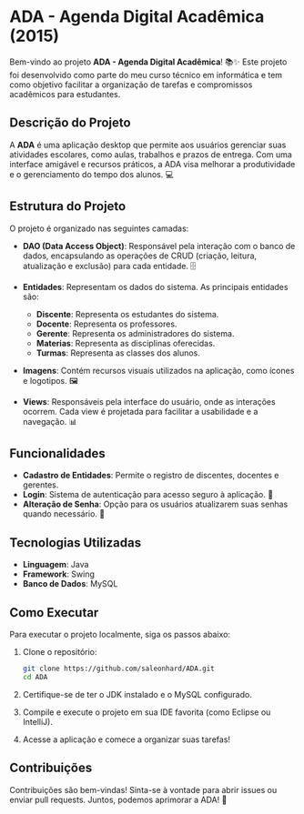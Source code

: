 # ADA - Agenda Digital Acadêmica (2015)

Bem-vindo ao projeto **ADA - Agenda Digital Acadêmica**! 📚✨ Este projeto foi desenvolvido como parte do meu curso técnico em informática e tem como objetivo facilitar a organização de tarefas e compromissos acadêmicos para estudantes.

## Descrição do Projeto

A **ADA** é uma aplicação desktop que permite aos usuários gerenciar suas atividades escolares, como aulas, trabalhos e prazos de entrega. Com uma interface amigável e recursos práticos, a ADA visa melhorar a produtividade e o gerenciamento do tempo dos alunos. 💻

## Estrutura do Projeto

O projeto é organizado nas seguintes camadas:

- **DAO (Data Access Object)**: Responsável pela interação com o banco de dados, encapsulando as operações de CRUD (criação, leitura, atualização e exclusão) para cada entidade. 🗄️
  
- **Entidades**: Representam os dados do sistema. As principais entidades são:
  - **Discente**: Representa os estudantes do sistema.
  - **Docente**: Representa os professores.
  - **Gerente**: Representa os administradores do sistema.
  - **Materias**: Representa as disciplinas oferecidas.
  - **Turmas**: Representa as classes dos alunos. 

- **Imagens**: Contém recursos visuais utilizados na aplicação, como ícones e logotipos. 🖼️

- **Views**: Responsáveis pela interface do usuário, onde as interações ocorrem. Cada view é projetada para facilitar a usabilidade e a navegação. 📊

## Funcionalidades

- **Cadastro de Entidades**: Permite o registro de discentes, docentes e gerentes.
- **Login**: Sistema de autenticação para acesso seguro à aplicação. 🔑
- **Alteração de Senha**: Opção para os usuários atualizarem suas senhas quando necessário. 🔄



## Tecnologias Utilizadas

- **Linguagem**: Java
- **Framework**: Swing
- **Banco de Dados**: MySQL


## Como Executar

Para executar o projeto localmente, siga os passos abaixo:

1. Clone o repositório:
   ```bash
   git clone https://github.com/saleonhard/ADA.git
   cd ADA
2. Certifique-se de ter o JDK instalado e o MySQL configurado.

3. Compile e execute o projeto em sua IDE favorita (como Eclipse ou IntelliJ).

4. Acesse a aplicação e comece a organizar suas tarefas!

## Contribuições
Contribuições são bem-vindas! Sinta-se à vontade para abrir issues ou enviar pull requests. Juntos, podemos aprimorar a ADA! 🤝

